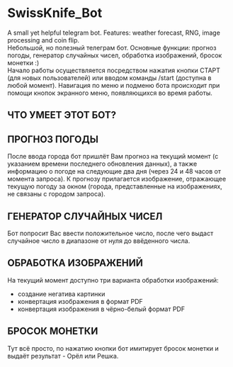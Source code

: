 # SwissKnife_Bot
A small yet helpful telegram bot. Features: weather forecast, RNG, image processing and coin flip.  
Небольшой, но полезный телеграм бот. Основные функции: прогноз погоды, генератор случайных чисел, обработка изображений, бросок монетки :)  
Начало работы осуществляется посредством нажатия кнопки СТАРТ (для новых пользователей) или вводом команды /start (доступна в любой момент).
Навигация по меню и подменю бота происходит при помощи кнопок экранного меню, появляющихся во время работы.


**ЧТО УМЕЕТ ЭТОТ БОТ?**
-----------------------

ПРОГНОЗ ПОГОДЫ
--------------
После ввода города бот пришлёт Вам прогноз на текущий момент (с указанием времени последнего обновления данных), а также информацию о погоде на следующие два дня (через 24 и 48 часов от момента запроса). К прогнозу прилагается изображение, отражающее текущую погоду за окном (города, представленные на изображениях, не связаны с городом запроса).

ГЕНЕРАТОР СЛУЧАЙНЫХ ЧИСЕЛ
-------------------------  
Бот попросит Вас ввести положительное число, после чего выдаст случайное число в диапазоне от нуля до ввёденного числа. 

ОБРАБОТКА ИЗОБРАЖЕНИЙ
---------------------
На текущий момент доступно три варианта обработки изображений:
* создание негатива картинки
* конвертация изображения в формат PDF
* конвертация изображения в чёрно-белый формат PDF

БРОСОК МОНЕТКИ
-------------- 
Тут всё просто, по нажатию кнопки бот имитирует бросок монетки и выдаёт результат - Орёл или Решка.
  
